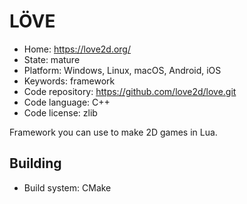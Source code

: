 # LÖVE

- Home: https://love2d.org/
- State: mature
- Platform: Windows, Linux, macOS, Android, iOS
- Keywords: framework
- Code repository: https://github.com/love2d/love.git
- Code language: C++
- Code license: zlib

Framework you can use to make 2D games in Lua.

## Building

- Build system: CMake
